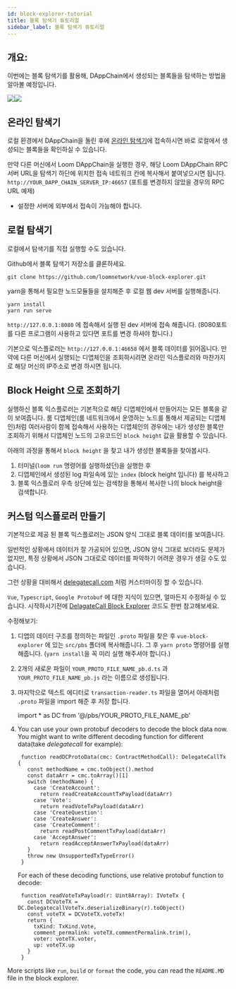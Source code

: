```yaml
---
id: block-explorer-tutorial
title: 블록 탐색기 튜토리얼
sidebar_label: 블록 탐색기 튜토리얼
---
```

## 개요:

이번에는 블록 탐색기를 활용해, DAppChain에서 생성되는 블록들을 탐색하는 방법을 알아볼 예정입니다.

![](/developers/img/block_explorer.png)![](/developers/img/block_explorer_details.png)

## 온라인 탐색기

로컬 환경에서 DAppChain을 돌린 후에 [온라인 탐색기](https://blockexplorer.loomx.io)에 접속하시면 바로 로컬에서 생성되는 블록들을 확인하실 수 있습니다.

만약 다른 머신에서 Loom DAppChain을 실행한 경우, 해당 Loom DAppChain RPC 서버 URL을 탐색기 하단에 위치한 접속 네트워크 칸에 복사해서 붙여넣으시면 됩니다. `http://YOUR_DAPP_CHAIN_SERVER_IP:46657` (포트를 변경하지 않았을 경우의 RPC URL 예제)

+ 설정한 서버에 외부에서 접속이 가능해야 합니다.

## 로컬 탐색기

로컬에서 탐색기를 직접 실행할 수도 있습니다.

Github에서 블록 탐색기 저장소를 클론하세요. 

    git clone https://github.com/loomnetwork/vue-block-explorer.git
    

yarn을 통해서 필요한 노드모듈들을 설치해준 후 로컬 웹 dev 서버를 실행해줍니다.

    yarn install
    yarn run serve
    

`http://127.0.0.1:8080` 에 접속해서 실행 된 dev 서버에 접속 해줍니다. (8080포트를 다른 프로그램이 사용하고 있다면 포트를 변경 하셔야 합니다.)

기본으로 익스플로러는 `http://127.0.0.1:46658` 에서 블록 데이터를 읽어옵니다. 만약에 다른 머신에서 실행되는 디앱체인을 조회하시려면 온라인 익스플로러와 마찬가지로 해당 머신의 IP주소로 변경 하시면 됩니다.

## Block Height 으로 조회하기

실행하신 블록 익스플로러는 기본적으로 해당 디앱체인에서 만들어지는 모든 블록을 같이 보여줍니다. 룸 디앱체인(룸 네트워크에서 운영하는 노드를 통해서 제공되는 디앱체인)처럼 여러사람이 함께 접속해서 사용하는 디앱체인의 경우에는 내가 생성한 블록만 조회하기 위해서 디앱체인 노드의 고유코드인 `block height` 값을 활용할 수 있습니다.

아래의 과정을 통해서 `block height` 을 찾고 내가 생성한 블록들을 찾아봅시다.

1. 터미널(`loom run` 명령어를 실행하셨던)을 실행한 후
2. 디앱체인에서 생성된 log 파일속에 있는 `index` (block height 입니다) 를 복사하고
3. 블록 익스플로러 우측 상단에 있는 검색창을 통해서 복사한 나의 block height을 검색합니다.

## 커스텀 익스플로러 만들기

기본적으로 제공 된 블록 익스플로러는 JSON 양식 그대로 블록 데이터를 보여줍니다.

일반적인 상황에서 데이터가 잘 가공되어 있으면, JSON 양식 그대로 보더라도 문제가 없지만, 특정 상황에서 JSON 그대로로 데이터를 파악하기 어려운 경우가 생길 수도 있습니다.

그런 상황을 대비해서 [delegatecall.com](http://blockchain.delegatecall.com) 처럼 커스터마이징 할 수 있습니다.

`Vue`, `Typescript`, `Google Protobuf` 에 대한 지식이 있으면, 얼마든지 수정하실 수 있습니다. 시작하시기전에 [DelagateCall Block Explorer](https://github.com/loomnetwork/vue-block-explorer/tree/dc-2) 코드도 한번 참고해보세요.

수정해보기:

1. 디앱의 데이터 구조를 정의하는 파일인 `.proto` 파일을 찾은 후 `vue-block-explorer` 에 있는 `src/pbs` 폴더에 복사해줍니다. 그 후 `yarn proto` 명령어를 실행해줍니다. (`yarn install`을 꼭 미리 실행 해주셔야 합니다.)
2. 2개의 새로운 파일이 `YOUR_PROTO_FILE_NAME_pb.d.ts` 과 `YOUR_PROTO_FILE_NAME_pb.js` 라는 이름으로 생성됩니다.
3. 마지막으로 텍스트 에디터로 `transaction-reader.ts` 파일을 열어서 아래처럼 `.proto` 파일을 import 해준 후 저장 합니다.

    import * as DC from '@/pbs/YOUR_PROTO_FILE_NAME_pb'
    

1. You can use your own protobuf decoders to decode the block data now. You might want to write different decoding function for different data(take *delegatecall* for example):
    
        function readDCProtoData(cmc: ContractMethodCall): DelegateCallTx {
          const methodName = cmc.toObject().method
          const dataArr = cmc.toArray()[1]
          switch (methodName) {
            case 'CreateAccount':
              return readCreateAccountTxPayload(dataArr)
            case 'Vote':
              return readVoteTxPayload(dataArr)
            case 'CreateQuestion':
            case 'CreateAnswer':
            case 'CreateComment':
              return readPostCommentTxPayload(dataArr)
            case 'AcceptAnswer':
              return readAcceptAnswerTxPayload(dataArr)
          }
          throw new UnsupportedTxTypeError()
        }
        
    
    For each of these decoding functions, use relative protobuf function to decode:
    
        function readVoteTxPayload(r: Uint8Array): IVoteTx {
          const DCVoteTX = DC.DelegatecallVoteTx.deserializeBinary(r).toObject()
          const voteTX = DCVoteTX.voteTx!
          return {
            txKind: TxKind.Vote,
            comment_permalink: voteTX.commentPermalink.trim(),
            voter: voteTX.voter,
            up: voteTX.up
          }
        }
        

More scripts like `run`, `build` or `format` the code, you can read the `README.MD` file in the block explorer.